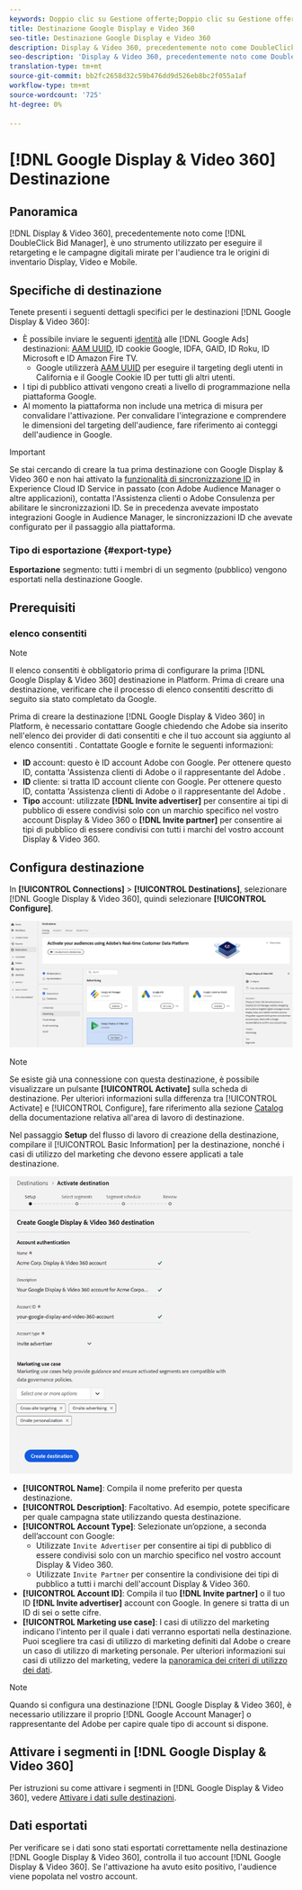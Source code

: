 ```yaml
---
keywords: Doppio clic su Gestione offerte;Doppio clic su Gestione offerte;DoubleClick;Display & Video 360;display 360;video 360;Video 360;Display 360;display and video
title: Destinazione Google Display e Video 360
seo-title: Destinazione Google Display e Video 360
description: Display & Video 360, precedentemente noto come DoubleClick Bid Manager è uno strumento che consente di eseguire campagne di retargeting e di targeting delle audience su diverse fonti di inventario di Display, Video e Mobile.
seo-description: 'Display & Video 360, precedentemente noto come DoubleClick Bid Manager è uno strumento che consente di eseguire campagne di retargeting e di targeting delle audience su diverse fonti di inventario di Display, Video e Mobile. '
translation-type: tm+mt
source-git-commit: bb2fc2658d32c59b476dd9d526eb8bc2f055a1af
workflow-type: tm+mt
source-wordcount: '725'
ht-degree: 0%

---
```



# [!DNL Google Display & Video 360] Destinazione

## Panoramica

[!DNL Display & Video 360], precedentemente noto come  [!DNL DoubleClick Bid Manager], è uno strumento utilizzato per eseguire il retargeting e le campagne digitali mirate per l&#39;audience tra le origini di inventario Display, Video e Mobile.

## Specifiche di destinazione

Tenete presenti i seguenti dettagli specifici per le destinazioni [!DNL Google Display & Video 360]:

* È possibile inviare le seguenti [identità](../../../identity-service/namespaces.md) alle [!DNL Google Ads] destinazioni: [AAM UUID](https://experienceleague.adobe.com/docs/audience-manager/user-guide/reference/ids-in-aam.html?lang=en), ID cookie Google, IDFA, GAID, ID Roku, ID Microsoft e ID  Amazon Fire TV.
   * Google utilizzerà [AAM UUID](https://experienceleague.adobe.com/docs/audience-manager/user-guide/reference/ids-in-aam.html?lang=en) per eseguire il targeting degli utenti in California e il Google Cookie ID per tutti gli altri utenti.
* I tipi di pubblico attivati vengono creati a livello di programmazione nella piattaforma Google.
* Al momento la piattaforma non include una metrica di misura per convalidare l&#39;attivazione. Per convalidare l&#39;integrazione e comprendere le dimensioni del targeting dell&#39;audience, fare riferimento ai conteggi dell&#39;audience in Google.

>[!IMPORTANT]
>
>Se stai cercando di creare la tua prima destinazione con Google Display &amp; Video 360 e non hai attivato la [funzionalità di sincronizzazione ID](https://experienceleague.adobe.com/docs/id-service/using/id-service-api/methods/idsync.html) in  Experience Cloud ID Service in passato (con Adobe Audience Manager o altre applicazioni), contatta l&#39;Assistenza clienti o Adobe Consulenza   per abilitare le sincronizzazioni ID. Se in precedenza avevate impostato integrazioni Google in  Audience Manager, le sincronizzazioni ID che avevate configurato per il passaggio alla piattaforma.

### Tipo di esportazione {#export-type}

**Esportazione**  segmento: tutti i membri di un segmento (pubblico) vengono esportati nella destinazione Google.

## Prerequisiti

### elenco consentiti 

>[!NOTE]
>
>Il elenco consentiti  è obbligatorio prima di configurare la prima [!DNL Google Display & Video 360] destinazione in Platform. Prima di creare una destinazione, verificare che il processo di elenco consentiti  descritto di seguito sia stato completato da Google.

Prima di creare la destinazione [!DNL Google Display & Video 360] in Platform, è necessario contattare Google chiedendo che  Adobe sia inserito nell&#39;elenco dei provider di dati consentiti e che il tuo account sia aggiunto al elenco consentiti . Contattate Google e fornite le seguenti informazioni:

* **ID**  account: questo è  ID account  Adobe con Google. Per ottenere questo ID, contatta &#39;Assistenza clienti di Adobe o il rappresentante del Adobe .
* **ID**  cliente: si tratta  ID account  cliente con Google. Per ottenere questo ID, contatta &#39;Assistenza clienti di Adobe o il rappresentante del Adobe .
* **Tipo** account: utilizzate  **[!DNL Invite advertiser]** per consentire ai tipi di pubblico di essere condivisi solo con un marchio specifico nel vostro account Display &amp; Video 360 o  **[!DNL Invite partner]** per consentire ai tipi di pubblico di essere condivisi con tutti i marchi del vostro account Display &amp; Video 360.

## Configura destinazione

In **[!UICONTROL Connections]** > **[!UICONTROL Destinations]**, selezionare [!DNL Google Display & Video 360], quindi selezionare **[!UICONTROL Configure]**.

![Destinazione Google Display e Video 360 di Connect](../../assets/catalog/advertising/google-dv360/catalog.png)

>[!NOTE]
>
>Se esiste già una connessione con questa destinazione, è possibile visualizzare un pulsante **[!UICONTROL Activate]** sulla scheda di destinazione. Per ulteriori informazioni sulla differenza tra [!UICONTROL Activate] e [!UICONTROL Configure], fare riferimento alla sezione [Catalog](../../ui/destinations-workspace.md#catalog) della documentazione relativa all&#39;area di lavoro di destinazione.

Nel passaggio **Setup** del flusso di lavoro di creazione della destinazione, compilare il [!UICONTROL Basic Information] per la destinazione, nonché i casi di utilizzo del marketing che devono essere applicati a tale destinazione.

![Informazioni di base Google Display &amp; Video 360](../../assets/catalog/advertising/google-dv360/setup.png)

* **[!UICONTROL Name]**: Compila il nome preferito per questa destinazione.
* **[!UICONTROL Description]**: Facoltativo. Ad esempio, potete specificare per quale campagna state utilizzando questa destinazione.
* **[!UICONTROL Account Type]**: Selezionate un’opzione, a seconda dell’account con Google:
   * Utilizzate `Invite Advertiser` per consentire ai tipi di pubblico di essere condivisi solo con un marchio specifico nel vostro account Display &amp; Video 360.
   * Utilizzate `Invite Partner` per consentire la condivisione dei tipi di pubblico a tutti i marchi dell&#39;account Display &amp; Video 360.
* **[!UICONTROL Account ID]**: Compila il tuo  **[!DNL Invite partner]** o il tuo ID  **[!DNL Invite advertiser]** account con Google. In genere si tratta di un ID di sei o sette cifre.
* **[!UICONTROL Marketing use case]**: I casi di utilizzo del marketing indicano l&#39;intento per il quale i dati verranno esportati nella destinazione. Puoi scegliere tra  casi di utilizzo di marketing definiti dal Adobe o creare un caso di utilizzo di marketing personale. Per ulteriori informazioni sui casi di utilizzo del marketing, vedere la [panoramica dei criteri di utilizzo dei dati](../../../data-governance/policies/overview.md).

>[!NOTE]
>
>Quando si configura una destinazione [!DNL Google Display & Video 360], è necessario utilizzare il proprio [!DNL Google Account Manager] o  rappresentante del Adobe per capire quale tipo di account si dispone.

## Attivare i segmenti in [!DNL Google Display & Video 360]

Per istruzioni su come attivare i segmenti in [!DNL Google Display & Video 360], vedere [Attivare i dati sulle destinazioni](../../ui/activate-destinations.md).

## Dati esportati

Per verificare se i dati sono stati esportati correttamente nella destinazione [!DNL Google Display & Video 360], controlla il tuo account [!DNL Google Display & Video 360]. Se l&#39;attivazione ha avuto esito positivo, l&#39;audience viene popolata nel vostro account.